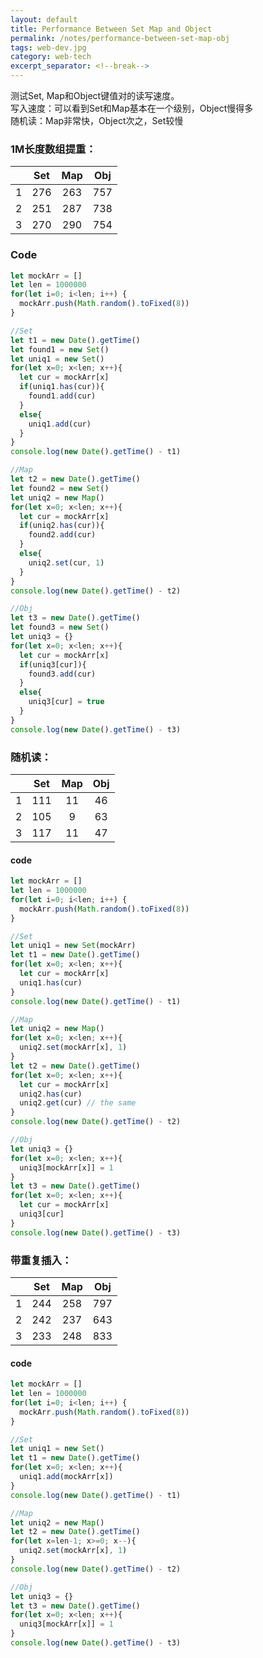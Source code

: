 ```yaml
---
layout: default
title: Performance Between Set Map and Object
permalink: /notes/performance-between-set-map-obj
tags: web-dev.jpg
category: web-tech
excerpt_separator: <!--break-->
---
```

测试Set, Map和Object键值对的读写速度。   
写入速度：可以看到Set和Map基本在一个级别，Object慢得多  
随机读：Map非常快，Object次之，Set较慢 

<!--break-->

### 1M长度数组提重：

|   | Set     | Map     | Obj    |
| - |:-------:|:-------:|:------:|
| 1 | 276     | 263     | 757    |
| 2 | 251     | 287     | 738    |
| 3 | 270     | 290     | 754    |

### Code  

```javascript
let mockArr = []
let len = 1000000
for(let i=0; i<len; i++) {
  mockArr.push(Math.random().toFixed(8))
}

//Set
let t1 = new Date().getTime()
let found1 = new Set()
let uniq1 = new Set()
for(let x=0; x<len; x++){
  let cur = mockArr[x]
  if(uniq1.has(cur)){
    found1.add(cur)
  }
  else{
    uniq1.add(cur)
  }
}
console.log(new Date().getTime() - t1)

//Map
let t2 = new Date().getTime()
let found2 = new Set()
let uniq2 = new Map()
for(let x=0; x<len; x++){
  let cur = mockArr[x]
  if(uniq2.has(cur)){
    found2.add(cur)
  }
  else{
    uniq2.set(cur, 1)
  }
}
console.log(new Date().getTime() - t2)

//Obj
let t3 = new Date().getTime()
let found3 = new Set()
let uniq3 = {}
for(let x=0; x<len; x++){
  let cur = mockArr[x]
  if(uniq3[cur]){
    found3.add(cur)
  }
  else{
    uniq3[cur] = true
  }
}
console.log(new Date().getTime() - t3)

```

### 随机读：

|   | Set     | Map     | Obj    |
| - |:-------:|:-------:|:------:|
| 1 | 111     | 11      | 46     |
| 2 | 105     | 9       | 63     |
| 3 | 117     | 11      | 47     |

#### code

```javascript
let mockArr = []
let len = 1000000
for(let i=0; i<len; i++) {
  mockArr.push(Math.random().toFixed(8))
}

//Set
let uniq1 = new Set(mockArr)
let t1 = new Date().getTime()
for(let x=0; x<len; x++){
  let cur = mockArr[x]
  uniq1.has(cur)
}
console.log(new Date().getTime() - t1)

//Map
let uniq2 = new Map()
for(let x=0; x<len; x++){
  uniq2.set(mockArr[x], 1)
}
let t2 = new Date().getTime()
for(let x=0; x<len; x++){
  let cur = mockArr[x]
  uniq2.has(cur)
  uniq2.get(cur) // the same
}
console.log(new Date().getTime() - t2)

//Obj
let uniq3 = {}
for(let x=0; x<len; x++){
  uniq3[mockArr[x]] = 1
}
let t3 = new Date().getTime()
for(let x=0; x<len; x++){
  let cur = mockArr[x]
  uniq3[cur]
}
console.log(new Date().getTime() - t3)

```

### 带重复插入：

|   | Set     | Map     | Obj    |
| - |:-------:|:-------:|:------:|
| 1 | 244     | 258     | 797    |
| 2 | 242     | 237     | 643    |
| 3 | 233     | 248     | 833    |

#### code 

```javascript
let mockArr = []
let len = 1000000
for(let i=0; i<len; i++) {
  mockArr.push(Math.random().toFixed(8))
}

//Set
let uniq1 = new Set()
let t1 = new Date().getTime()
for(let x=0; x<len; x++){
  uniq1.add(mockArr[x])
}
console.log(new Date().getTime() - t1)

//Map
let uniq2 = new Map()
let t2 = new Date().getTime()
for(let x=len-1; x>=0; x--){
  uniq2.set(mockArr[x], 1)
}
console.log(new Date().getTime() - t2)

//Obj
let uniq3 = {}
let t3 = new Date().getTime()
for(let x=0; x<len; x++){
  uniq3[mockArr[x]] = 1
}
console.log(new Date().getTime() - t3)

```   

